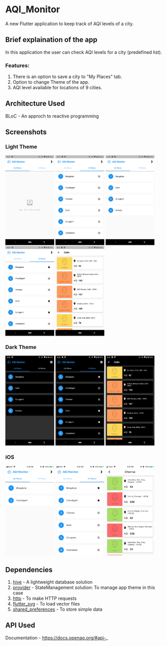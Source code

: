 # AQI_Monitor

A new Flutter application to keep track of AQI levels of a city.

## Brief explaination of the app
In this application the user can check AQI levels for a city (predefined list). 
</br> 
### Features:
1. There is an option to save a city to "My Places" tab.
2. Option to change Theme of the app.
3. AQI level available for locations of 9 cities.

## Architecture Used
BLoC - An approch to reactive programming

## Screenshots
### Light Theme
<img src="https://github.com/annshsingh/AQI_Monitor/blob/master/1.png" alt="Screen1" width="153px" height="280px"> <img src="https://github.com/annshsingh/AQI_Monitor/blob/master/2.png" alt="Screen2" width="153px" height="280px"> <img src="https://github.com/annshsingh/AQI_Monitor/blob/master/5.png" alt="Screen3" width="153px" height="280px"> <img src="https://github.com/annshsingh/AQI_Monitor/blob/master/6.png" alt="Screen4" width="153px" height="280px"> <img src="https://github.com/annshsingh/AQI_Monitor/blob/master/3.png" alt="Screen4" width="153px" height="280px"> 
### Dark Theme
<img src="https://github.com/annshsingh/AQI_Monitor/blob/master/7.png" alt="Screen5" width="153px" height="280px"> <img src="https://github.com/annshsingh/AQI_Monitor/blob/master/8.png" alt="Screen5" width="153px" height="280px"> <img src="https://github.com/annshsingh/AQI_Monitor/blob/master/4.png" alt="Screen5" width="153px" height="280px">
### iOS 
<img src="https://github.com/annshsingh/AQI_Monitor/blob/master/9.PNG" alt="Screen5" width="153px" height="280px"> <img src="https://github.com/annshsingh/AQI_Monitor/blob/master/10.PNG" alt="Screen5" width="153px" height="280px"> <img src="https://github.com/annshsingh/AQI_Monitor/blob/master/11.PNG" alt="Screen5" width="153px" height="280px">

## Dependencies

1. [hive](https://pub.dev/packages/hive) - A lightweight database solution
2. [provider](https://pub.dev/packages/provider) - StateManagement solution: To manage app theme in this case
3. [http](https://pub.dev/packages/http) - To make HTTP requests
4. [flutter_svg](https://pub.dev/packages/flutter_svg) - To load vector files
5. [shared_preferences](https://pub.dev/packages/shared_preferences) - To store simple data

## API Used
Documentation - https://docs.openaq.org/#api-_
